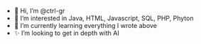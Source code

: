- 👋 Hi, I’m @ctrl-gr
- 👀 I’m interested in Java, HTML, Javascript, SQL, PHP, Phyton
- 🌱 I’m currently learning everything I wrote above
- ✨ I’m looking to get in depth with AI


<!---
ctrl-gr/ctrl-gr is a ✨ special ✨ repository because its `README.md` (this file) appears on your GitHub profile.
You can click the Preview link to take a look at your changes.
--->
